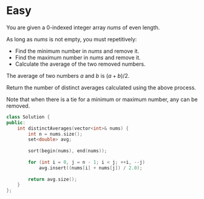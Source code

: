 # Easy

You are given a 0-indexed integer array $nums$ of even length.

As long as $nums$ is not empty, you must repetitively:

- Find the minimum number in $nums$ and remove it.
- Find the maximum number in $nums$ and remove it.
- Calculate the average of the two removed numbers.

The average of two numbers $a$ and $b$ is $(a + b) / 2$.

Return the number of distinct averages calculated using the above process.

Note that when there is a tie for a minimum or maximum number, any can be removed.

```cpp
class Solution {
public:
    int distinctAverages(vector<int>& nums) {
        int n = nums.size();
        set<double> avg;
        
        sort(begin(nums), end(nums));
        
        for (int i = 0, j = n - 1; i < j; ++i, --j)
            avg.insert((nums[i] + nums[j]) / 2.0);
        
        return avg.size();
    }
};
```
